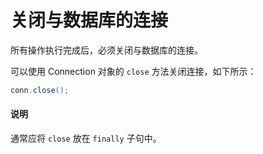 # 关闭与数据库的连接 

所有操作执行完成后，必须关闭与数据库的连接。

可以使用 Connection 对象的 `close` 方法关闭连接，如下所示：

```java
conn.close();
```

<main id="notice" type='explain'>
    <h4>说明</h4>
    <p>通常应将 <code>close</code> 放在 <code>finally</code> 子句中。</p>
</main>

